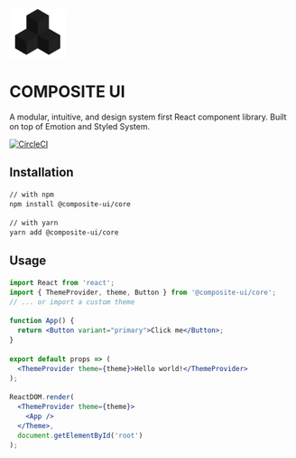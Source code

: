 <img
  src="https://github.com/ebadgio/composite-ui/blob/master/packages/site/public/assets/icon.png"
  width="100"
  heigh="100"
/>

# COMPOSITE UI

A modular, intuitive, and design system first React component library. Built on top of Emotion and Styled System.

[![CircleCI](https://circleci.com/gh/ebadgio/composite-ui.svg?style=svg)](https://circleci.com/gh/ebadgio/workflows/composite-ui)

## Installation

```sh
// with npm
npm install @composite-ui/core

// with yarn
yarn add @composite-ui/core
```

## Usage

```jsx
import React from 'react';
import { ThemeProvider, theme, Button } from '@composite-ui/core';
// ... or import a custom theme

function App() {
  return <Button variant="primary">Click me</Button>;
}

export default props => (
  <ThemeProvider theme={theme}>Hello world!</ThemeProvider>
);

ReactDOM.render(
  <ThemeProvider theme={theme}>
    <App />
  </Theme>,
  document.getElementById('root')
);
```
